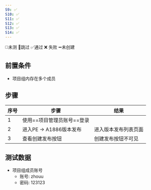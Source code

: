 ```yaml
---
S9: ✅
S10: ✅
S11: ✅
S12: ✅
S13: ✅
S14: ✅
---
```

◻️未测    🚫跳过     ✅通过    ❌ 失败    ➖未创建

## 前置条件

- 项目组内存在多个成员

## 步骤

| 序号  | 步骤                | 结果         |
| --- | ----------------- | ---------- |
| 1   | 使用==项目管理员账号==登录   |            |
| 2   | 进入PE -> A1886版本发布 | 进入版本发布列表页面 |
| 3   | 查看创建发布按钮          | 创建发布按钮不可见  |

## 测试数据

- 项目组成员账号
	- 账号: zhouu
	- 密码: 123123
